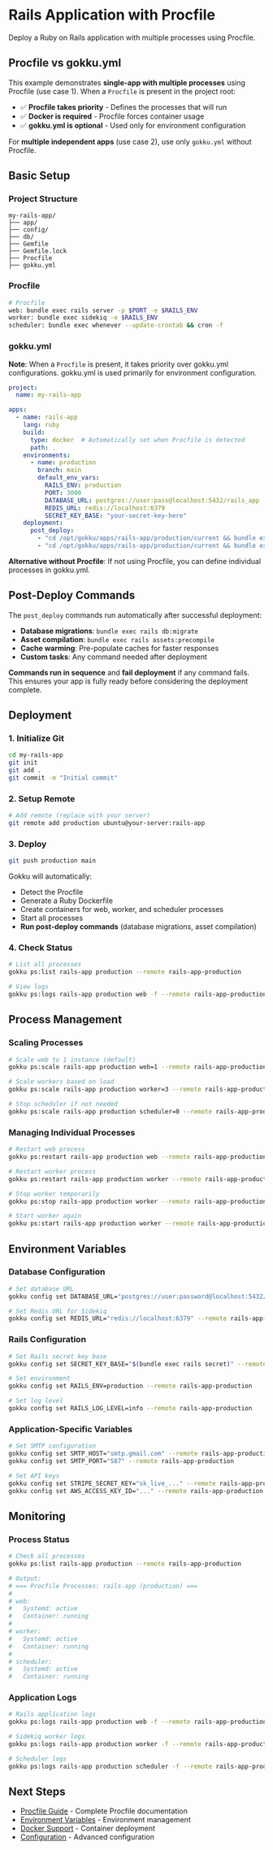 # Rails Application with Procfile

Deploy a Ruby on Rails application with multiple processes using Procfile.

## Procfile vs gokku.yml

This example demonstrates **single-app with multiple processes** using Procfile (use case 1). When a `Procfile` is present in the project root:

- ✅ **Procfile takes priority** - Defines the processes that will run
- ✅ **Docker is required** - Procfile forces container usage
- ✅ **gokku.yml is optional** - Used only for environment configuration

For **multiple independent apps** (use case 2), use only `gokku.yml` without Procfile.

## Basic Setup

### Project Structure

```
my-rails-app/
├── app/
├── config/
├── db/
├── Gemfile
├── Gemfile.lock
├── Procfile
├── gokku.yml
```

### Procfile

```bash
# Procfile
web: bundle exec rails server -p $PORT -e $RAILS_ENV
worker: bundle exec sidekiq -e $RAILS_ENV
scheduler: bundle exec whenever --update-crontab && cron -f
```

### gokku.yml

**Note**: When a `Procfile` is present, it takes priority over gokku.yml configurations. gokku.yml is used primarily for environment configuration.

```yaml
project:
  name: my-rails-app

apps:
  - name: rails-app
    lang: ruby
    build:
      type: docker  # Automatically set when Procfile is detected
      path: .
    environments:
      - name: production
        branch: main
        default_env_vars:
          RAILS_ENV: production
          PORT: 3000
          DATABASE_URL: postgres://user:pass@localhost:5432/rails_app
          REDIS_URL: redis://localhost:6379
          SECRET_KEY_BASE: "your-secret-key-here"
    deployment:
      post_deploy:
        - "cd /opt/gokku/apps/rails-app/production/current && bundle exec rails db:migrate"
        - "cd /opt/gokku/apps/rails-app/production/current && bundle exec rails assets:precompile"
```

**Alternative without Procfile**: If not using Procfile, you can define individual processes in gokku.yml.

## Post-Deploy Commands

The `post_deploy` commands run automatically after successful deployment:

- **Database migrations**: `bundle exec rails db:migrate`
- **Asset compilation**: `bundle exec rails assets:precompile`
- **Cache warming**: Pre-populate caches for faster responses
- **Custom tasks**: Any command needed after deployment

**Commands run in sequence** and **fail deployment** if any command fails. This ensures your app is fully ready before considering the deployment complete.

## Deployment

### 1. Initialize Git

```bash
cd my-rails-app
git init
git add .
git commit -m "Initial commit"
```

### 2. Setup Remote

```bash
# Add remote (replace with your server)
git remote add production ubuntu@your-server:rails-app
```

### 3. Deploy

```bash
git push production main
```

Gokku will automatically:
- Detect the Procfile
- Generate a Ruby Dockerfile
- Create containers for web, worker, and scheduler processes
- Start all processes
- **Run post-deploy commands** (database migrations, asset compilation)

### 4. Check Status

```bash
# List all processes
gokku ps:list rails-app production --remote rails-app-production

# View logs
gokku ps:logs rails-app production web -f --remote rails-app-production
```

## Process Management

### Scaling Processes

```bash
# Scale web to 1 instance (default)
gokku ps:scale rails-app production web=1 --remote rails-app-production

# Scale workers based on load
gokku ps:scale rails-app production worker=3 --remote rails-app-production

# Stop scheduler if not needed
gokku ps:scale rails-app production scheduler=0 --remote rails-app-production
```

### Managing Individual Processes

```bash
# Restart web process
gokku ps:restart rails-app production web --remote rails-app-production

# Restart worker process
gokku ps:restart rails-app production worker --remote rails-app-production

# Stop worker temporarily
gokku ps:stop rails-app production worker --remote rails-app-production

# Start worker again
gokku ps:start rails-app production worker --remote rails-app-production
```

## Environment Variables

### Database Configuration

```bash
# Set database URL
gokku config set DATABASE_URL="postgres://user:password@localhost:5432/rails_app_production" --remote rails-app-production

# Set Redis URL for Sidekiq
gokku config set REDIS_URL="redis://localhost:6379" --remote rails-app-production
```

### Rails Configuration

```bash
# Set Rails secret key base
gokku config set SECRET_KEY_BASE="$(bundle exec rails secret)" --remote rails-app-production

# Set environment
gokku config set RAILS_ENV=production --remote rails-app-production

# Set log level
gokku config set RAILS_LOG_LEVEL=info --remote rails-app-production
```

### Application-Specific Variables

```bash
# Set SMTP configuration
gokku config set SMTP_HOST="smtp.gmail.com" --remote rails-app-production
gokku config set SMTP_PORT="587" --remote rails-app-production

# Set API keys
gokku config set STRIPE_SECRET_KEY="sk_live_..." --remote rails-app-production
gokku config set AWS_ACCESS_KEY_ID="..." --remote rails-app-production
```

## Monitoring

### Process Status

```bash
# Check all processes
gokku ps:list rails-app production --remote rails-app-production

# Output:
# === Procfile Processes: rails-app (production) ===
#
# web:
#   Systemd: active
#   Container: running
#
# worker:
#   Systemd: active
#   Container: running
#
# scheduler:
#   Systemd: active
#   Container: running
```

### Application Logs

```bash
# Rails application logs
gokku ps:logs rails-app production web -f --remote rails-app-production

# Sidekiq worker logs
gokku ps:logs rails-app production worker -f --remote rails-app-production

# Scheduler logs
gokku ps:logs rails-app production scheduler -f --remote rails-app-production
```

## Next Steps

- [Procfile Guide](/guide/procfile) - Complete Procfile documentation
- [Environment Variables](/guide/environments) - Environment management
- [Docker Support](/guide/docker) - Container deployment
- [Configuration](/reference/configuration) - Advanced configuration
